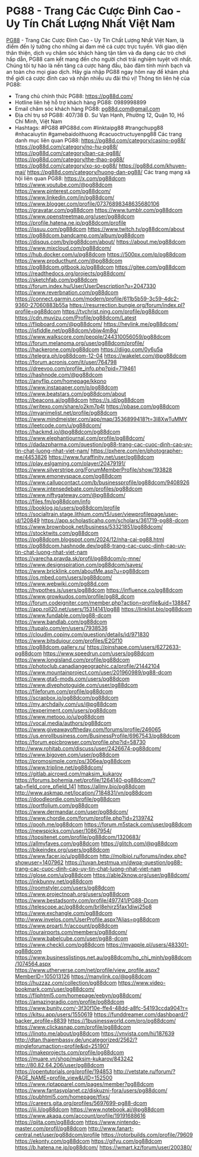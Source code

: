 # PG88 - Trang Các Cược Đỉnh Cao - Uy Tín Chất Lượng Nhất Việt Nam
<a href="https://pg88d.com/">PG88</a> - Trang Các Cược Đỉnh Cao - Uy Tín Chất Lượng Nhất Việt Nam, là điểm đến lý tưởng cho những ai đam mê cá cược trực tuyến. Với giao diện thân thiện, dịch vụ chăm sóc khách hàng tận tâm và đa dạng các trò chơi hấp dẫn, PG88 cam kết mang đến cho người chơi trải nghiệm tuyệt vời nhất. Chúng tôi tự hào là nền tảng cá cược hàng đầu, bảo đảm tính minh bạch và an toàn cho mọi giao dịch. Hãy gia nhập PG88 ngay hôm nay để khám phá thế giới cá cược đỉnh cao và nhận nhiều ưu đãi thú vị!
Thông tin liên hệ của PG88: 
- Trang chủ chính thức PG88: <a href="https://pg88d.com/">https://pg88d.com/</a>
- Hotline liên hệ hỗ trợ khách hàng PG88: 0989998899
- Email chăm sóc khách hàng PG88: pg88d.com@gmail.com
- Địa chỉ trụ sở PG88: 407/38 Đ. Sư Vạn Hạnh, Phường 12, Quận 10, Hồ Chí Minh, Việt Nam 
- Hashtags: #PG88 #PG88d.com #linktaipg88 #trangchupg88 #nhacaiuytin #gamebaidoithuong #cacuoctructuyenpg88 
Các trang danh mục liên quan PG88: 
<a href="https://pg88d.com/category/casino-pg88/">https://pg88d.com/category/casino-pg88/</a>
<a href="https://pg88d.com/category/no-hu-pg88/">https://pg88d.com/category/no-hu-pg88/</a>
<a href="https://pg88d.com/category/ban-ca-pg88/">https://pg88d.com/category/ban-ca-pg88/</a>
<a href="https://pg88d.com/category/the-thao-pg88/">https://pg88d.com/category/the-thao-pg88/</a>
<a href="https://pg88d.com/category/xo-so-pg88/">https://pg88d.com/category/xo-so-pg88/</a>
<a href="https://pg88d.com/khuyen-mai/">https://pg88d.com/khuyen-mai/</a>
<a href="https://pg88d.com/category/huong-dan-pg88/">https://pg88d.com/category/huong-dan-pg88/</a>
Các trang mạng xã hội liên quan PG88:
<a href="https://x.com/pg88dcom">https://x.com/pg88dcom</a>
<a href="https://www.youtube.com/@pg88dcom">https://www.youtube.com/@pg88dcom</a>
<a href="https://www.pinterest.com/pg88dcom/">https://www.pinterest.com/pg88dcom/</a>
<a href="https://www.linkedin.com/in/pg88dcom/">https://www.linkedin.com/in/pg88dcom/</a>
<a href="https://www.blogger.com/profile/07376898348635680106">https://www.blogger.com/profile/07376898348635680106</a>
<a href="https://gravatar.com/pg88dcom">https://gravatar.com/pg88dcom</a>
<a href="https://www.tumblr.com/pg88dcom">https://www.tumblr.com/pg88dcom</a>
<a href="https://www.openstreetmap.org/user/pg88dcom">https://www.openstreetmap.org/user/pg88dcom</a>
<a href="https://profile.hatena.ne.jp/pg88dcom/profile">https://profile.hatena.ne.jp/pg88dcom/profile</a>
<a href="https://issuu.com/pg88dcom">https://issuu.com/pg88dcom</a>
<a href="https://www.twitch.tv/pg88dcom/about">https://www.twitch.tv/pg88dcom/about</a>
<a href="https://pg88dcom.bandcamp.com/album/pg88dcom">https://pg88dcom.bandcamp.com/album/pg88dcom</a>
<a href="https://disqus.com/by/pg88dcom/about/">https://disqus.com/by/pg88dcom/about/</a>
<a href="https://about.me/pg88dcom">https://about.me/pg88dcom</a>
<a href="https://www.mixcloud.com/pg88dcom/">https://www.mixcloud.com/pg88dcom/</a>
<a href="https://hub.docker.com/u/pg88dcom">https://hub.docker.com/u/pg88dcom</a>
<a href="https://500px.com/p/pg88dcom">https://500px.com/p/pg88dcom</a>
<a href="https://www.producthunt.com/@pg88dcom">https://www.producthunt.com/@pg88dcom</a>
<a href="https://pg88dcom.gitbook.io/pg88dcom">https://pg88dcom.gitbook.io/pg88dcom</a>
<a href="https://gitee.com/pg88dcom">https://gitee.com/pg88dcom</a>
<a href="https://readthedocs.org/projects/pg88dcom/">https://readthedocs.org/projects/pg88dcom/</a>
<a href="https://sketchfab.com/pg88dcom">https://sketchfab.com/pg88dcom</a>
<a href="https://forum.index.hu/User/UserDescription?u=2047330">https://forum.index.hu/User/UserDescription?u=2047330</a>
<a href="https://www.reverbnation.com/pg88dcom">https://www.reverbnation.com/pg88dcom</a>
<a href="https://connect.garmin.com/modern/profile/611b5b59-3c59-4dc2-9360-27060883b55a">https://connect.garmin.com/modern/profile/611b5b59-3c59-4dc2-9360-27060883b55a</a>
<a href="https://resurrection.bungie.org/forum/index.pl?profile=pg88dcom">https://resurrection.bungie.org/forum/index.pl?profile=pg88dcom</a>
<a href="https://tvchrist.ning.com/profile/pg88dcom">https://tvchrist.ning.com/profile/pg88dcom</a>
<a href="https://cdn.muvizu.com/Profile/pg88dcom/Latest">https://cdn.muvizu.com/Profile/pg88dcom/Latest</a>
<a href="https://flipboard.com/@pg88dcom/">https://flipboard.com/@pg88dcom/</a>
<a href="https://heylink.me/pg88dcom/">https://heylink.me/pg88dcom/</a>
<a href="https://jsfiddle.net/pg88dcom/vbjw4m8g/">https://jsfiddle.net/pg88dcom/vbjw4m8g/</a>
<a href="https://www.walkscore.com/people/244310056059/pg88dcom">https://www.walkscore.com/people/244310056059/pg88dcom</a>
<a href="https://forum.melanoma.org/user/pg88dcom/profile/">https://forum.melanoma.org/user/pg88dcom/profile/</a>
<a href="https://hackerone.com/pg88dcom">https://hackerone.com/pg88dcom</a>
<a href="https://diigo.com/0y6u5a">https://diigo.com/0y6u5a</a>
<a href="https://telegra.ph/pg88dcom-12-04">https://telegra.ph/pg88dcom-12-04</a>
<a href="https://wakelet.com/@pg88dcom">https://wakelet.com/@pg88dcom</a>
<a href="https://forum.acronis.com/it/user/764798">https://forum.acronis.com/it/user/764798</a>
<a href="https://dreevoo.com/profile_info.php?pid=719461">https://dreevoo.com/profile_info.php?pid=719461</a>
<a href="https://hashnode.com/@pg88dcom">https://hashnode.com/@pg88dcom</a>
<a href="https://anyflip.com/homepage/kkpno">https://anyflip.com/homepage/kkpno</a>
<a href="https://www.instapaper.com/p/pg88dcom">https://www.instapaper.com/p/pg88dcom</a>
<a href="https://www.beatstars.com/pg88dcom/about">https://www.beatstars.com/pg88dcom/about</a>
<a href="https://beacons.ai/pg88dcom">https://beacons.ai/pg88dcom</a>
<a href="https://s.id/pg88dcom">https://s.id/pg88dcom</a>
<a href="https://writexo.com/share/o2km7p4t">https://writexo.com/share/o2km7p4t</a>
<a href="https://pbase.com/pg88dcom">https://pbase.com/pg88dcom</a>
<a href="https://myanimelist.net/profile/pg88dcom">https://myanimelist.net/profile/pg88dcom</a>
<a href="https://www.mindmeister.com/app/map/3536899418?t=3I8XwTuMMY">https://www.mindmeister.com/app/map/3536899418?t=3I8XwTuMMY</a>
<a href="https://leetcode.com/u/pg88dcom/">https://leetcode.com/u/pg88dcom/</a>
<a href="https://hackmd.io/@pg88dcom/pg88dcom">https://hackmd.io/@pg88dcom/pg88dcom</a>
<a href="https://www.elephantjournal.com/profile/pg88dcom/">https://www.elephantjournal.com/profile/pg88dcom/</a>
<a href="https://dadazpharma.com/question/pg88-trang-cac-cuoc-dinh-cao-uy-tin-chat-luong-nhat-viet-nam/">https://dadazpharma.com/question/pg88-trang-cac-cuoc-dinh-cao-uy-tin-chat-luong-nhat-viet-nam/</a>
<a href="https://pxhere.com/en/photographer-me/4453826">https://pxhere.com/en/photographer-me/4453826</a>
<a href="https://www.furaffinity.net/user/pg88dcom">https://www.furaffinity.net/user/pg88dcom</a>
<a href="https://play.eslgaming.com/player/20479191/">https://play.eslgaming.com/player/20479191/</a>
<a href="https://www.silverstripe.org/ForumMemberProfile/show/193828">https://www.silverstripe.org/ForumMemberProfile/show/193828</a>
<a href="https://www.emoneyspace.com/pg88dcom">https://www.emoneyspace.com/pg88dcom</a>
<a href="https://www.callupcontact.com/b/businessprofile/pg88dcom/9408926">https://www.callupcontact.com/b/businessprofile/pg88dcom/9408926</a>
<a href="https://www.intensedebate.com/profiles/pg88dcom">https://www.intensedebate.com/profiles/pg88dcom</a>
<a href="https://www.niftygateway.com/@pg88dcom/">https://www.niftygateway.com/@pg88dcom/</a>
<a href="https://files.fm/pg88dcom/info">https://files.fm/pg88dcom/info</a>
<a href="https://booklog.jp/users/pg88dcom/profile">https://booklog.jp/users/pg88dcom/profile</a>
<a href="https://socialtrain.stage.lithium.com/t5/user/viewprofilepage/user-id/120849">https://socialtrain.stage.lithium.com/t5/user/viewprofilepage/user-id/120849</a>
<a href="https://app.scholasticahq.com/scholars/361719-pg88-dcom">https://app.scholasticahq.com/scholars/361719-pg88-dcom</a>
<a href="https://www.brownbook.net/business/53321851/pg88dcom/">https://www.brownbook.net/business/53321851/pg88dcom/</a>
<a href="https://stocktwits.com/pg88dcom">https://stocktwits.com/pg88dcom</a>
<a href="https://pg88dcom.blogspot.com/2024/12/nha-cai-pg88.html">https://pg88dcom.blogspot.com/2024/12/nha-cai-pg88.html</a>
<a href="https://pg88dcom.hashnode.dev/pg88-trang-cac-cuoc-dinh-cao-uy-tin-chat-luong-nhat-viet-nam">https://pg88dcom.hashnode.dev/pg88-trang-cac-cuoc-dinh-cao-uy-tin-chat-luong-nhat-viet-nam</a>
<a href="https://varecha.pravda.sk/profil/pg88dcom/o-mne/">https://varecha.pravda.sk/profil/pg88dcom/o-mne/</a>
<a href="https://www.designspiration.com/pg88dcom/saves/">https://www.designspiration.com/pg88dcom/saves/</a>
<a href="https://www.bricklink.com/aboutMe.asp?u=pg88dcom">https://www.bricklink.com/aboutMe.asp?u=pg88dcom</a>
<a href="https://os.mbed.com/users/pg88dcom/">https://os.mbed.com/users/pg88dcom/</a>
<a href="https://www.webwiki.com/pg88d.com">https://www.webwiki.com/pg88d.com</a>
<a href="https://hypothes.is/users/pg88dcom">https://hypothes.is/users/pg88dcom</a>
<a href="https://influence.co/pg88dcom">https://influence.co/pg88dcom</a>
<a href="https://www.growkudos.com/profile/pg88_dcom">https://www.growkudos.com/profile/pg88_dcom</a>
<a href="https://forum.codeigniter.com/member.php?action=profile&uid=138847">https://forum.codeigniter.com/member.php?action=profile&uid=138847</a>
<a href="https://app.roll20.net/users/15314141/pg88">https://app.roll20.net/users/15314141/pg88</a>
<a href="https://linklist.bio/pg88dcom">https://linklist.bio/pg88dcom</a>
<a href="https://www.fundable.com/pg88-dcom">https://www.fundable.com/pg88-dcom</a>
<a href="https://www.bandlab.com/pg88dcom">https://www.bandlab.com/pg88dcom</a>
<a href="https://tupalo.com/en/users/7938536">https://tupalo.com/en/users/7938536</a>
<a href="https://cloudim.copiny.com/question/details/id/971830">https://cloudim.copiny.com/question/details/id/971830</a>
<a href="https://www.bitsdujour.com/profiles/E2Gf10">https://www.bitsdujour.com/profiles/E2Gf10</a>
<a href="https://pg88dcom.gallery.ru/">https://pg88dcom.gallery.ru/</a>
<a href="https://pinshape.com/users/6272633-pg88dcom">https://pinshape.com/users/6272633-pg88dcom</a>
<a href="https://www.speedrun.com/users/pg88dcom">https://www.speedrun.com/users/pg88dcom</a>
<a href="https://www.longisland.com/profile/pg88dcom">https://www.longisland.com/profile/pg88dcom</a>
<a href="https://photoclub.canadiangeographic.ca/profile/21442104">https://photoclub.canadiangeographic.ca/profile/21442104</a>
<a href="https://www.mountainproject.com/user/201960989/pg88-dcom">https://www.mountainproject.com/user/201960989/pg88-dcom</a>
<a href="https://www.gta5-mods.com/users/pg88dcom">https://www.gta5-mods.com/users/pg88dcom</a>
<a href="https://www.divephotoguide.com/user/pg88dcom">https://www.divephotoguide.com/user/pg88dcom</a>
<a href="https://fileforum.com/profile/pg88dcom">https://fileforum.com/profile/pg88dcom</a>
<a href="https://scrapbox.io/pg88dcom/pg88dcom">https://scrapbox.io/pg88dcom/pg88dcom</a>
<a href="https://my.archdaily.com/us/@pg88dcom">https://my.archdaily.com/us/@pg88dcom</a>
<a href="https://experiment.com/users/pg88dcom">https://experiment.com/users/pg88dcom</a>
<a href="https://www.metooo.io/u/pg88dcom">https://www.metooo.io/u/pg88dcom</a>
<a href="https://vocal.media/authors/pg88dcom">https://vocal.media/authors/pg88dcom</a>
<a href="https://www.giveawayoftheday.com/forums/profile/246065">https://www.giveawayoftheday.com/forums/profile/246065</a>
<a href="https://us.enrollbusiness.com/BusinessProfile/6967543/pg88dcom">https://us.enrollbusiness.com/BusinessProfile/6967543/pg88dcom</a>
<a href="https://forum.epicbrowser.com/profile.php?id=58730">https://forum.epicbrowser.com/profile.php?id=58730</a>
<a href="http://www.rohitab.com/discuss/user/2426674-pg88dcom/">http://www.rohitab.com/discuss/user/2426674-pg88dcom/</a>
<a href="https://www.bigoven.com/user/pg88dcom">https://www.bigoven.com/user/pg88dcom</a>
<a href="https://promosimple.com/ps/306ea/pg88dcom">https://promosimple.com/ps/306ea/pg88dcom</a>
<a href="https://www.tripline.net/pg88dcom/">https://www.tripline.net/pg88dcom/</a>
<a href="https://gitlab.aicrowd.com/maksim_kukarov">https://gitlab.aicrowd.com/maksim_kukarov</a>
<a href="https://forums.bohemia.net/profile/1264140-pg88dcom/?tab=field_core_pfield_141">https://forums.bohemia.net/profile/1264140-pg88dcom/?tab=field_core_pfield_141</a>
<a href="https://allmy.bio/pg88dcom">https://allmy.bio/pg88dcom</a>
<a href="http://www.askmap.net/location/7184831/vn/pg88dcom">http://www.askmap.net/location/7184831/vn/pg88dcom</a>
<a href="https://doodleordie.com/profile/pg88dcom">https://doodleordie.com/profile/pg88dcom</a>
<a href="https://portfolium.com/pg88dcom">https://portfolium.com/pg88dcom</a>
<a href="https://www.dermandar.com/user/pg88dcom/">https://www.dermandar.com/user/pg88dcom/</a>
<a href="https://www.chordie.com/forum/profile.php?id=2139742">https://www.chordie.com/forum/profile.php?id=2139742</a>
<a href="https://qooh.me/pg88dcom">https://qooh.me/pg88dcom</a>
<a href="https://forum.m5stack.com/user/pg88dcom">https://forum.m5stack.com/user/pg88dcom</a>
<a href="https://newspicks.com/user/10867954/">https://newspicks.com/user/10867954/</a>
<a href="https://topsitenet.com/profile/pg88dcom/1320683/">https://topsitenet.com/profile/pg88dcom/1320683/</a>
<a href="https://allmyfaves.com/pg88dcom">https://allmyfaves.com/pg88dcom</a>
<a href="https://glitch.com/@pg88dcom">https://glitch.com/@pg88dcom</a>
<a href="https://bikeindex.org/users/pg88dcom">https://bikeindex.org/users/pg88dcom</a>
<a href="https://www.facer.io/u/pg88dcom">https://www.facer.io/u/pg88dcom</a>
<a href="http://molbiol.ru/forums/index.php?showuser=1407962">http://molbiol.ru/forums/index.php?showuser=1407962</a>
<a href="https://tuvan.bestmua.vn/dwqa-question/pg88-trang-cac-cuoc-dinh-cao-uy-tin-chat-luong-nhat-viet-nam">https://tuvan.bestmua.vn/dwqa-question/pg88-trang-cac-cuoc-dinh-cao-uy-tin-chat-luong-nhat-viet-nam</a>
<a href="https://glose.com/u/pg88dcom">https://glose.com/u/pg88dcom</a>
<a href="https://able2know.org/user/pg88dcom/">https://able2know.org/user/pg88dcom/</a>
<a href="https://inkbunny.net/pg88dcom">https://inkbunny.net/pg88dcom</a>
<a href="https://roomstyler.com/users/pg88dcom">https://roomstyler.com/users/pg88dcom</a>
<a href="https://www.projectnoah.org/users/pg88dcom">https://www.projectnoah.org/users/pg88dcom</a>
<a href="https://www.bestadsontv.com/profile/497741/PG88-Dcom">https://www.bestadsontv.com/profile/497741/PG88-Dcom</a>
<a href="https://telescope.ac/pg88dcom/brl8ehjrz5fax1diwj25p8">https://telescope.ac/pg88dcom/brl8ehjrz5fax1diwj25p8</a>
<a href="https://www.exchangle.com/pg88dcom">https://www.exchangle.com/pg88dcom</a>
<a href="http://www.invelos.com/UserProfile.aspx?Alias=pg88dcom">http://www.invelos.com/UserProfile.aspx?Alias=pg88dcom</a>
<a href="https://www.proarti.fr/account/pg88dcom">https://www.proarti.fr/account/pg88dcom</a>
<a href="https://ourairports.com/members/pg88dcom/">https://ourairports.com/members/pg88dcom/</a>
<a href="https://www.babelcube.com/user/pg88-dcom">https://www.babelcube.com/user/pg88-dcom</a>
<a href="https://www.checkli.com/pg88dcom">https://www.checkli.com/pg88dcom</a>
<a href="https://myapple.pl/users/483301-pg88dcom">https://myapple.pl/users/483301-pg88dcom</a>
<a href="https://www.businesslistings.net.au/pg88dcom/ho_chi_minh/pg88dcom/1074564.aspx">https://www.businesslistings.net.au/pg88dcom/ho_chi_minh/pg88dcom/1074564.aspx</a>
<a href="https://www.utherverse.com/net/profile/view_profile.aspx?MemberID=105013126">https://www.utherverse.com/net/profile/view_profile.aspx?MemberID=105013126</a>
<a href="https://manylink.co/@pg88dcom">https://manylink.co/@pg88dcom</a>
<a href="https://huzzaz.com/collection/pg88dcom">https://huzzaz.com/collection/pg88dcom</a>
<a href="https://www.video-bookmark.com/user/pg88dcom/">https://www.video-bookmark.com/user/pg88dcom/</a>
<a href="https://fliphtml5.com/homepage/eebyn/pg88dcom/">https://fliphtml5.com/homepage/eebyn/pg88dcom/</a>
<a href="https://amazingradio.com/profile/pg88dcom">https://amazingradio.com/profile/pg88dcom</a>
<a href="https://www.bunity.com/-3f30f10e-ffe4-48dd-a8fc-54193ccda904?r=">https://www.bunity.com/-3f30f10e-ffe4-48dd-a8fc-54193ccda904?r=</a>
<a href="https://kitsu.app/users/1550619">https://kitsu.app/users/1550619</a>
<a href="https://funddreamer.com/dashboard/?backer_profile=8839">https://funddreamer.com/dashboard/?backer_profile=8839</a>
<a href="https://1businessworld.com/pro/pg88dcom/">https://1businessworld.com/pro/pg88dcom/</a>
<a href="https://www.clickasnap.com/profile/pg88dcom">https://www.clickasnap.com/profile/pg88dcom</a>
<a href="https://linqto.me/about/pg88dcom">https://linqto.me/about/pg88dcom</a>
<a href="https://vnvista.com/hi/187639">https://vnvista.com/hi/187639</a>
<a href="http://dtan.thaiembassy.de/uncategorized/2562/?mingleforumaction=profile&id=251907">http://dtan.thaiembassy.de/uncategorized/2562/?mingleforumaction=profile&id=251907</a>
<a href="https://makeprojects.com/profile/pg88dcom">https://makeprojects.com/profile/pg88dcom</a>
<a href="https://muare.vn/shop/maksim-kukarov/843242">https://muare.vn/shop/maksim-kukarov/843242</a>
<a href="http://80.82.64.206/user/pg88dcom">http://80.82.64.206/user/pg88dcom</a>
<a href="https://opentutorials.org/profile/194853">https://opentutorials.org/profile/194853</a>
<a href="http://vetstate.ru/forum/?PAGE_NAME=profile_view&UID=152500">http://vetstate.ru/forum/?PAGE_NAME=profile_view&UID=152500</a>
<a href="https://www.riptapparel.com/pages/member?pg88dcom">https://www.riptapparel.com/pages/member?pg88dcom</a>
<a href="https://www.fantasyplanet.cz/diskuzni-fora/users/pg88dcom/">https://www.fantasyplanet.cz/diskuzni-fora/users/pg88dcom/</a>
<a href="https://pubhtml5.com/homepage/tfixs/">https://pubhtml5.com/homepage/tfixs/</a>
<a href="https://careers.gita.org/profiles/5697699-pg88-dcom">https://careers.gita.org/profiles/5697699-pg88-dcom</a>
<a href="https://jii.li/pg88dcom">https://jii.li/pg88dcom</a>
<a href="https://www.notebook.ai/@pg88dcom">https://www.notebook.ai/@pg88dcom</a>
<a href="https://www.akaqa.com/account/profile/19191688616">https://www.akaqa.com/account/profile/19191688616</a>
<a href="https://qiita.com/pg88dcom">https://qiita.com/pg88dcom</a>
<a href="https://www.nintendo-master.com/profil/pg88dcom">https://www.nintendo-master.com/profil/pg88dcom</a>
<a href="http://www.fanart-central.net/user/pg88dcom/profile">http://www.fanart-central.net/user/pg88dcom/profile</a>
<a href="https://rotorbuilds.com/profile/79609">https://rotorbuilds.com/profile/79609</a>
<a href="https://ekonty.com/pg88dcom">https://ekonty.com/pg88dcom</a>
<a href="https://gifyu.com/pg88dcom">https://gifyu.com/pg88dcom</a>
<a href="https://b.hatena.ne.jp/pg88dcom/">https://b.hatena.ne.jp/pg88dcom/</a>
<a href="https://wmart.kz/forum/user/200380/">https://wmart.kz/forum/user/200380/</a>
